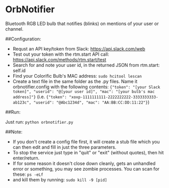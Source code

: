 # OrbNotifier
Bluetooth RGB LED bulb that notifies (blinks) on mentions of your user or channel.

##Configuration:
  - Requst an API key/token from Slack: https://api.slack.com/web
  - Test out your token with the rtm.start API call: https://api.slack.com/methods/rtm.start/test
  - Search for and note your user id, in the returned JSON from rtm.start: self.id
  - Find your Colorific Bulb's MAC address: `sudo hcitool lescan`
  - Create a text file in the same folder as the .py files. Name it orbnotifier.config with the following contents: `{"token": "[your Slack token]", "userid": "@[your user id]", "mac": "[your bulb's mac address]"}`    (i.e. `{"token": "xoxp-1111111111-2222222222-3333333333-ab123c", "userid": "@Abc1234d", "mac": "AA:BB:CC:DD:11:22"}`)

##Run:

  Just run: `python orbnotifier.py`
  
##Note:
  - If you don't create a config file first, it will create a stub file which you can then edit and fill in just the three parameters.
  - To stop the service just type in "quit" or "exit" (without quotes), then hit enter/return.
  - If for some reason it doesn't close down cleanly, gets an unhandled error or something, you may see zombie processes. You can scan for these: `ps -eLf`
  - and kill them by running: `sudo kill -9 [pid]`

